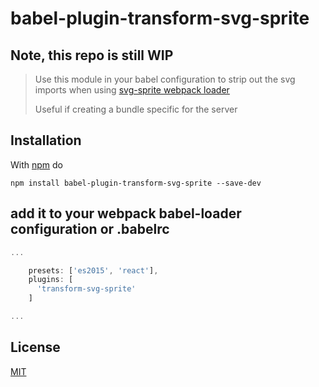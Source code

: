 # babel-plugin-transform-svg-sprite

## Note, this repo is still WIP

> Use this module in your babel configuration to strip out the svg imports when using [svg-sprite webpack loader](https://www.npmjs.com/package/svg-sprite-loader)
>
> Useful if creating a bundle specific for the server


## Installation

With [npm](https://www.npmjs.com/) do

    npm install babel-plugin-transform-svg-sprite --save-dev

## add it to your webpack babel-loader configuration or .babelrc

```javascript
...

    presets: ['es2015', 'react'],
    plugins: [
      'transform-svg-sprite'
    ]

...
```

## License

[MIT](http://g14n.info/mit-license/)
